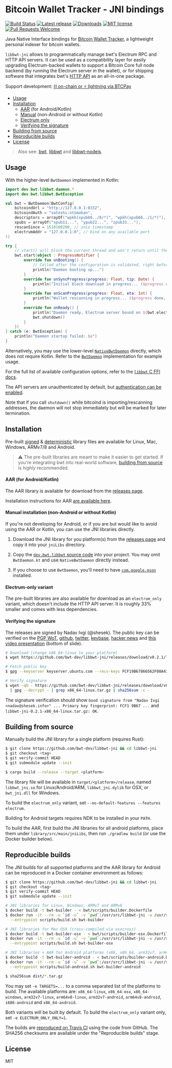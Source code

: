 # Bitcoin Wallet Tracker - JNI bindings

[![Build Status](https://travis-ci.org/bwt-dev/libbwt-jni.svg?branch=master)](https://travis-ci.org/bwt-dev/libbwt-jni)
[![Latest release](https://img.shields.io/github/v/release/bwt-dev/libbwt-jni?color=orange)](https://github.com/bwt-dev/libbwt-jni/releases/tag/v0.2.1)
[![Downloads](https://img.shields.io/github/downloads/bwt-dev/libbwt-jni/total.svg?color=blueviolet)](https://github.com/bwt-dev/libbwt-jni/releases)
[![MIT license](https://img.shields.io/github/license/bwt-dev/libbwt-jni.svg?color=yellow)](https://github.com/bwt-dev/libbwt-jni/blob/master/LICENSE)
[![Pull Requests Welcome](https://img.shields.io/badge/PRs-welcome-brightgreen.svg)](https://github.com/bwt-dev/bwt#developing)

Java Native Interface bindings for [Bitcoin Wallet Tracker](https://github.com/bwt-dev/bwt), a lightweight personal indexer for bitcoin wallets.

`libbwt-jni` allows to programmatically manage bwt's Electrum RPC and HTTP API servers.
It can be used as a compatibility layer for easily upgrading Electrum-backed wallets to support a
Bitcoin Core full node backend (by running the Electrum server *in* the wallet),
or for shipping software that integrates bwt's [HTTP API](https://github.com/bwt-dev/bwt#http-api)
as an all-in-one package.

Support development: [⛓️ on-chain or ⚡ lightning via BTCPay](https://btcpay.shesek.info/)

- [Usage](#usage)
- [Installation](#installation)
  - [AAR](#android-aar-with-kotlin) (for Android/Kotlin)
  - [Manual](#manual-installation-non-android-or-without-kotlin) (non-Android or without Kotlin)
  - [Electrum only](#electrum-only-variant)
  - [Verifying the signature](#verifying-the-signature)
- [Building from source](#building-from-source)
- [Reproducible builds](#reproducible-builds)
- [License](#license)

> Also see: [bwt](https://github.com/bwt-dev/bwt), [libbwt](https://github.com/bwt-dev/libbwt) and [libbwt-nodejs](https://github.com/bwt-dev/libbwt-nodejs).

## Usage

With the higher-level `BwtDaemon` implemented in Kotlin:

```kotlin
import dev.bwt.libbwt.daemon.*
import dev.bwt.libbwt.BwtException

val bwt = BwtDaemon(BwtConfig(
    bitcoindUrl = "http://127.0.0.1:8332",
    bitcoindAuth = "satoshi:otomakan",
    descriptors = arrayOf("wpkh(xpub66../0/*)", "wpkh(xpub66../1/*)"),
    xpubs = arrayOf("xpub11...", "ypub22...", "zpub33..."),
    rescanSince = 1510160280, // unix timestamp
    electrumAddr = "127.0.0.1:0", // bind on any available port
))

try {
    // start() will block the current thread and won't return until the daemon is stopped.
    bwt.start(object : ProgressNotifier {
        override fun onBooting() {
            // Called after the configuration is validated, right before starting up
            println("Daemon booting up...")
        }
        override fun onSyncProgress(progress: Float, tip: Date) {
            println("Initial block download in progress... ($progress done, synced up to $tip)")
        }
        override fun onScanProgress(progress: Float, eta: Int) {
            println("Wallet rescanning in progress... ($progress done, ETA $eta seconds)")
        }
        override fun onReady() {
            println("Daemon ready, Electrum server bound on ${bwt.electrumAddr}")
            bwt.shutdown()
        }
    })
} catch (e: BwtException) {
    println("Daemon startup failed: $e")
}
```

Alternatively, you may use the lower-level [`NativeBwtDaemon`](library/src/main/java/dev/bwt/libbwt/daemon/NativeBwtDaemon.java)
directly, which does not require Kotlin. Refer to the [`BwtDaemon`](library/src/main/java/dev/bwt/libbwt/daemon/BwtDaemon.kt)
implementation for example usage.

For the full list of available configuration options, refer to the
[`libbwt` C FFI docs](https://github.com/bwt-dev/libbwt#config-options).

The API servers are unauthenticated by default, but
[authentication can be enabled](https://github.com/bwt-dev/bwt/blob/master/doc/auth.md).

Note that if you call `shutdown()` while bitcoind is importing/rescanning addresses, the daemon will
not stop immediately but will be marked for later termination.

## Installation

Pre-built [signed](#verifying-the-signature) & [deterministic](#reproducible-builds) library
files are available for Linux, Mac, Windows, ARMv7/8 and Android.

> ⚠️ The pre-built libraries are meant to make it easier to get started. If you're integrating bwt
> into real-world software, [building from source](#building-from-source) is *highly* recommended.

#### AAR (for Android/Kotlin)

The AAR library is available for download from the [releases page](https://github.com/bwt-dev/libbwt-jni/releases).

Installation instructions for AAR [are available here](https://developer.android.com/studio/projects/android-library#AddDependency).

#### Manual installation (non-Android or without Kotlin)

If you're not developing for Android, or if you are but would like to avoid using the AAR or Kotlin,
you can use the JNI libraries directly.

1. Download the JNI library for you platform(s) from the [releases page](https://github.com/bwt-dev/libbwt-jni/releases)
  and copy it into your `jniLibs` directory.

2. Copy the [`dev.bwt.libbwt` source code](https://github.com/bwt-dev/libbwt-jni/tree/master/library/src/main/java/dev/bwt/libbwt)
   into your project. You may omit `BwtDaemon.kt` and use `NativeBwtDaemon` directly instead.

3. If you choose to use `BwtDaemon`, you'll need to have [`com.google.gson`](https://github.com/google/gson) installed.

#### Electrum-only variant

The pre-built libraries are also available for download as an `electrum_only` variant,
which doesn't include the HTTP API server. It is roughly 33% smaller and comes with less dependencies.

#### Verifying the signature

The releases are signed by Nadav Ivgi (@shesek).
The public key can be verified on
the [PGP WoT](http://keys.gnupg.net/pks/lookup?op=vindex&fingerprint=on&search=0x81F6104CD0F150FC),
[github](https://api.github.com/users/shesek/gpg_keys),
[twitter](https://twitter.com/shesek),
[keybase](https://keybase.io/nadav),
[hacker news](https://news.ycombinator.com/user?id=nadaviv)
and [this video presentation](https://youtu.be/SXJaN2T3M10?t=4) (bottom of slide).

```bash
# Download (change x86_64-linux to your platform)
$ wget https://github.com/bwt-dev/libbwt-jni/releases/download/v0.2.1/libbwt-jni-0.2.1-x86_64-linux.tar.gz

# Fetch public key
$ gpg --keyserver keyserver.ubuntu.com --recv-keys FCF19B67866562F08A43AAD681F6104CD0F150FC

# Verify signature
$ wget -qO - https://github.com/bwt-dev/libbwt-jni/releases/download/v0.2.1/SHA256SUMS.asc \
  | gpg --decrypt - | grep x86_64-linux.tar.gz | sha256sum -c -
```

The signature verification should show `Good signature from "Nadav Ivgi <nadav@shesek.info>" ... Primary key fingerprint: FCF1 9B67 ...` and `libbwt-jni-0.2.1-x86_64-linux.tar.gz: OK`.

## Building from source

Manually build the JNI library for a single platform (requires Rust):

```bash
$ git clone https://github.com/bwt-dev/libbwt-jni && cd libbwt-jni
$ git checkout <tag>
$ git verify-commit HEAD
$ git submodule update --init

$ cargo build --release --target <platform>
```

The library file will be available in `target/<platform>/release`, named
`libbwt_jni.so` for Linux/Android/ARM, `libbwt_jni.dylib` for OSX, or `bwt_jni.dll` for Windows.

To build the `electrum_only` variant, set `--no-default-features --features electrum`.

Building for Android targets requires NDK to be installed in your `PATH`.

To build the AAR, first build the JNI libraries for all android platforms, place them under
`library/src/main/jniLibs`, then run `./gradlew build` (or use the Docker builder below).

## Reproducible builds

The JNI builds for all supported platforms and the AAR library for Android can be reproduced
in a Docker container environment as follows:

```bash
$ git clone https://github.com/bwt-dev/libbwt-jni && cd libbwt-jni
$ git checkout <tag>
$ git verify-commit HEAD
$ git submodule update --init

# JNI libraries for Linux, Windows, ARMv7 and ARMv8
$ docker build -t bwt-builder - < bwt/scripts/builder.Dockerfile
$ docker run -it --rm -u `id -u` -v `pwd`:/usr/src/libbwt-jni -w /usr/src/libbwt-jni \
  --entrypoint scripts/build.sh bwt-builder

# JNI libraries for Mac OSX (cross-compiled via osxcross)
$ docker build -t bwt-builder-osx - < bwt/scripts/builder-osx.Dockerfile
$ docker run -it --rm -u `id -u` -v `pwd`:/usr/src/libbwt-jni -w /usr/src/libbwt-jni \
  --entrypoint scripts/build.sh bwt-builder-osx

# JNI libraries + AAR for Android platforms (x86, x86_64, arm32v7, arm64v8)
$ docker build -t bwt-builder-android - < bwt/scripts/builder-android.Dockerfile
$ docker run -it --rm -u `id -u` -v `pwd`:/usr/src/libbwt-jni -w /usr/src/libbwt-jni \
  --entrypoint scripts/build-android.sh bwt-builder-android

$ sha256sum dist/*.tar.gz
```

You may set `-e TARGETS=...` to a comma separated list of the platforms to build. 
The available platforms are: `x86_64-linux`, `x86_64-osx`, `x86_64-windows`, `arm32v7-linux`, `arm64v8-linux`,
`arm32v7-android`, `arm64v8-android`, `i686-android` and `x86_64-android`.

Both variants will be built by default. To build the `electrum_only` variant only, set `-e ELECTRUM_ONLY_ONLY=1`.

The builds are [reproduced on Travis CI](https://travis-ci.org/github/bwt-dev/libbwt-jni/branches) using the code from GitHub.
The SHA256 checksums are available under the "Reproducible builds" stage.

## License

MIT
